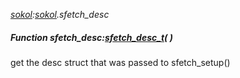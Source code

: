 _[sokol](../../modules/sokol/sokol-module.md):[sokol](../../modules/sokol/sokol-module.md).sfetch\_desc_
##### Function sfetch\_desc:[sfetch_desc_t](../../modules/sokol/sokol-sfetch_desc_t.md)(  )
get the desc struct that was passed to sfetch_setup()
